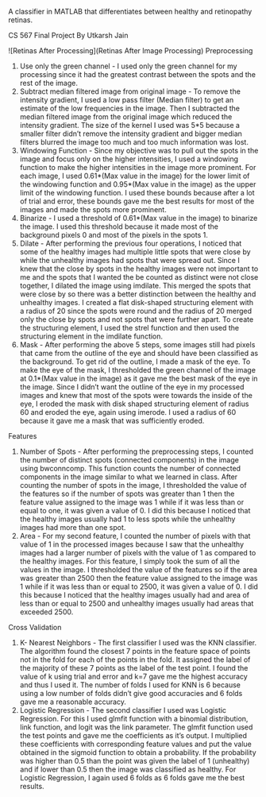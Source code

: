 A classifier in MATLAB that differentiates between healthy and retinopathy retinas.

CS 567 Final Project By Utkarsh Jain

![Retinas After Processing](Retinas After Image Processing)
Preprocessing
1. Use only the green channel - I used only the green channel for my processing since it had the greatest contrast between the spots and the rest of the image.
2. Subtract median filtered image from original image - To remove the intensity gradient, I used a low pass filter (Median filter) to get an estimate of the low frequencies in the image. Then I subtracted the median filtered image from the original image which reduced the intensity gradient. The size of the kernel I used was 5*5 because a smaller filter didn’t remove the intensity gradient and bigger median filters blurred the image too much and too much information was lost.
3. Windowing Function - Since my objective was to pull out the spots in the image and focus only on the higher intensities, I used a windowing function to make the higher intensities in the image more prominent. For each image, I used 0.61*(Max value in the image) for the lower limit of the windowing function and 0.95*(Max value in the image) as the upper limit of the windowing function. I used these bounds because after a lot of trial and error, these bounds gave me the best results for most of the images and made the spots more prominent.
4. Binarize - I used a threshold of 0.61*(Max value in the image) to binarize the image. I used this threshold because it made most of the background pixels 0 and most of the pixels in the spots 1.
5. Dilate - After performing the previous four operations, I noticed that some of the healthy images had multiple little spots that were close by while the unhealthy images had spots that were spread out. Since I knew that the close by spots in the healthy images were not important to me and the spots that I wanted the be counted as distinct were not close together, I dilated the image using imdilate. This merged the spots that were close by so there was a better distinction between the healthy and unhealthy images. I created a flat disk-shaped structuring element with a radius of 20 since the spots were round and the radius of 20 merged only the close by spots and not spots that were further apart. To create the structuring element, I used the strel function and then used the structuring element in the imdilate function.
6. Mask - After performing the above 5 steps, some images still had pixels that came from the outline of the eye and should have been classified as the background. To get rid of the outline, I made a mask of the eye. To make the eye of the mask, I thresholded the green channel of the image at 0.1*(Max value in the image) as it gave me the best mask of the eye in the image. Since I didn’t want the outline of the eye in my processed images and knew that most of the spots were towards the inside of the eye, I eroded the mask with disk shaped structuring element of radius 60 and eroded
the eye, again using imerode. I used a radius of 60 because it gave me a mask that was sufficiently eroded.

Features
1. Number of Spots - After performing the preprocessing steps, I counted the number of distinct spots (connected components) in the image using bwconncomp. This function counts the number of connected components in the image similar to what we learned in class. After counting the number of spots in the image, I thresholded the value of the features so if the number of spots was greater than 1 then the feature value assigned to the image was 1 while if it was less than or equal to one, it was given a value of 0. I did this because I noticed that the healthy images usually had 1 to less spots while the unhealthy images had more than one spot.
2. Area - For my second feature, I counted the number of pixels with that value of 1 in the processed images because I saw that the unhealthy images had a larger number of pixels with the value of 1 as compared to the healthy images. For this feature, I simply took the sum of all the values in the image. I thresholded the value of the features so if the area was greater than 2500 then the feature value assigned to the image was 1 while if it was less than or equal to 2500, it was given a value of 0. I did this because I noticed that the healthy images usually had and area of less than or equal to 2500 and unhealthy images usually had areas that exceeded 2500.

Cross Validation
1. K- Nearest Neighbors - The first classifier I used was the KNN classifier. The algorithm found the closest 7 points in the feature space of points not in the fold for each of the points in the fold. It assigned the label of the majority of these 7 points as the label of the test point. I found the value of k using trial and error and k=7 gave me the highest accuracy and thus I used it. The number of folds I used for KNN is 6 because using a low number of folds didn’t give good accuracies and 6 folds gave me a reasonable accuracy.
2. Logistic Regression - The second classifier I used was Logistic Regression. For this I used glmfit function with a binomial distribution, link function, and logit was the link parameter. The glmfit function used the test points and gave me the coefficients as it’s output. I multiplied these coefficients with corresponding feature values and put the value obtained in the sigmoid function to obtain a probability. If the probability was higher than 0.5 than the point was given the label of 1 (unhealthy) and if lower than 0.5 then the image was classified as healthy. For Logistic Regression, I again used 6 folds as 6 folds gave me the best results.
